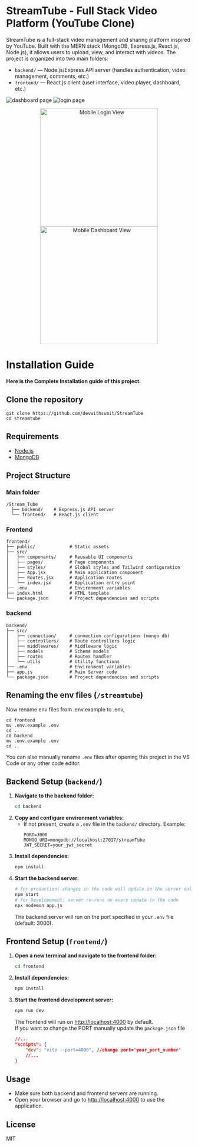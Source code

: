 # StreamTube - Full Stack Video Platform (YouTube Clone)

StreamTube is a full-stack video management and sharing platform inspired by YouTube. Built with the MERN stack (MongoDB, Express.js, React.js, Node.js), it allows users to upload, view, and interact with videos. The project is organized into two main folders:

- `backend/` — Node.js/Express API server (handles authentication, video management, comments, etc.)
- `frontend/` — React.js client (user interface, video player, dashboard, etc.)

![dashboard page](./images/dashboard.png)
![login page](./images/login_page.png)
<p align="center">
    <img src="./images/mobile_login.png" alt="Mobile Login View" width="320" style="margin: 0 20px;" />
    <img src="./images/mobile_dashboard.png" alt="Mobile Dashboard View" width="320" style="margin: 0 20px;" />
</p>



# Installation Guide
**Here is the Complete Installation guide of this project.**

## Clone the repository
```shell
git clone https://github.com/devwithsumit/StreamTube
cd streamtube
```

## Requirements
- [Node.js](https://nodejs.org/en/download)
- [MongoDB](https://www.mongodb.com/docs/manual/administration/install-community/)

## Project Structure

### Main folder
```
/Stream_Tube
  ├── backend/    # Express.js API server
  └── frontend/   # React.js client
```
### Frontend
```
frontend/
├── public/             # Static assets
├── src/
│   ├── components/     # Reusable UI components
│   ├── pages/          # Page components
│   ├── styles/         # Global styles and Tailwind configuration
│   ├── App.jsx         # Main application component
│   ├── Routes.jsx      # Application routes
│   └── index.jsx       # Application entry point
├── .env                # Environment variables
├── index.html          # HTML template
└── package.json        # Project dependencies and scripts
```
### backend 
```
backend/
├── src/
│   ├── connection/     # connection configurations (mongo db)
│   ├── controllers/    # Route controllers logic
│   ├── middlewares/    # Middleware logic
│   ├── models          # Schema models
│   ├── routes          # Routes handler
│   └── utils           # Utility functions
├── .env                # Environment variables
├── app.js              # Main Server code
└── package.json        # Project dependencies and scripts
```

## Renaming the env files (`/streamtube`)
Now rename env files from .env.example to .env,
```shell
cd frontend
mv .env.example .env
cd ..
cd backend
mv .env.example .env
cd ..
```
You can also manually rename `.env` files after opening this project in the VS Code or any other code editor.


## Backend Setup (`backend/`)

1. **Navigate to the backend folder:**
   ```sh
   cd backend
   ```
2. **Copy and configure environment variables:**
   - If not present, create a `.env` file in the `backend/` directory. Example:
     ```env
     PORT=3000
     MONGO_URI=mongodb://localhost:27017/streamTube
     JWT_SECRET=your_jwt_secret
     ```
3. **Install dependencies:**
   ```sh
   npm install
   ```
4. **Start the backend server:**
   ```sh
   # for production: changes in the code will update in the server only after running once again 
   npm start
   # for Developement: server re-runs on every update in the code
   npx nodemon app.js
   ```
   The backend server will run on the port specified in your `.env` file (default: 3000).



## Frontend Setup (`frontend/`)

1. **Open a new terminal and navigate to the frontend folder:**
   ```sh
   cd frontend
   ```
2. **Install dependencies:**
   ```sh
   npm install
   ```
3. **Start the frontend development server:**
   ```sh
   npm run dev
   ```
   The frontend will run on [http://localhost:4000](http://localhost:4000) by default.\
    If you want to change the PORT manually update the `package.json` file
    ```json
    //...
    "scripts": {
        "dev": "vite --port=4000", //change port='your_port_number' 
        //...
    }
    ```

## Usage
- Make sure both backend and frontend servers are running.
- Open your browser and go to [http://localhost:4000](http://localhost:4000) to use the application.


## License
MIT